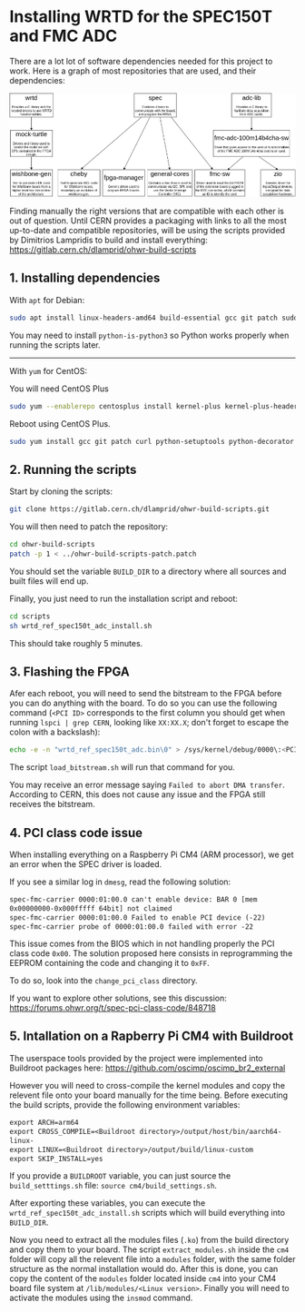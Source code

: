 # Installing WRTD for the SPEC150T and FMC ADC

There are a lot lot of software dependencies needed for this project to work.
Here is a graph of most repositories that are used, and their dependencies:

<img src="dependencies.png">

Finding manually the right versions that are compatible with each other is out of question.
Until CERN provides a packaging with links to all the most up-to-date and compatible repositories, will be using the scripts provided by Dimitrios Lampridis to build and install everything:
https://gitlab.cern.ch/dlamprid/ohwr-build-scripts

## 1. Installing dependencies 

With `apt` for Debian:
```bash
sudo apt install linux-headers-amd64 build-essential gcc git patch sudo curl lua5.1 python-setuptools python-yaml python-decorator libreadline-dev
```
You may need to install `python-is-python3` so Python works properly when running the scripts later.

---

With `yum` for CentOS:

You will need CentOS Plus
```bash
sudo yum --enablerepo centosplus install kernel-plus kernel-plus-headers kernel-plus-devel
```
Reboot using CentOS Plus.
```bash
sudo yum install gcc git patch curl python-setuptools python-decorator python-yaml readline-devel
```

## 2. Running the scripts

Start by cloning the scripts:
```bash
git clone https://gitlab.cern.ch/dlamprid/ohwr-build-scripts.git
```

You will then need to patch the repository:
```bash
cd ohwr-build-scripts
patch -p 1 < ../ohwr-build-scripts-patch.patch
```

You should set the variable `BUILD_DIR` to a directory where all sources and built files will end up.

Finally, you just need to run the installation script and reboot:
```bash
cd scripts
sh wrtd_ref_spec150t_adc_install.sh
```
This should take roughly 5 minutes.

## 3. Flashing the FPGA

Afer each reboot, you will need to send the bitstream to the FPGA before you can do anything with the board.
To do so you can use the following command (`<PCI ID>` corresponds to the first column you should get when running `lspci | grep CERN`, looking like `XX:XX.X`; don't forget to escape the colon with a backslash):
```bash
echo -e -n "wrtd_ref_spec150t_adc.bin\0" > /sys/kernel/debug/0000\:<PCI ID>/fpga_firmware
```
The script `load_bitstream.sh` will run that command for you.

You may receive an error message saying `Failed to abort DMA transfer`. According to CERN, this does not cause any issue and the FPGA still receives the bitstream.

## 4. PCI class code issue

When installing everything on a Raspberry Pi CM4 (ARM processor), we get an error when the SPEC driver is loaded.

If you see a similar log in `dmesg`, read the following solution:
```
spec-fmc-carrier 0000:01:00.0 can't enable device: BAR 0 [mem 0x00000000-0x000fffff 64bit] not claimed
spec-fmc-carrier 0000:01:00.0 Failed to enable PCI device (-22)
spec-fmc-carrier probe of 0000:01:00.0 failed with error -22
```
This issue comes from the BIOS which in not handling properly the PCI class code `0x00`.
The solution proposed here consists in reprogramming the EEPROM containing the code and changing it to `0xFF`.

To do so, look into the `change_pci_class` directory.

If you want to explore other solutions, see this discussion:
https://forums.ohwr.org/t/spec-pci-class-code/848718

## 5. Intallation on a Rapberry Pi CM4 with Buildroot

The userspace tools provided by the project were implemented into Buildroot packages here:
https://github.com/oscimp/oscimp_br2_external

However you will need to cross-compile the kernel modules and copy the relevent file onto your board manually for the time being.
Before executing the build scripts, provide the following environment variables:
```
export ARCH=arm64
export CROSS_COMPILE=<Buildroot directory>/output/host/bin/aarch64-linux-
export LINUX=<Buildroot directory>/output/build/linux-custom
export SKIP_INSTALL=yes
```
If you provide a `BUILDROOT` variable, you can just source the `build_setttings.sh` file: `source cm4/build_settings.sh`.

After exporting these variables, you can execute the `wrtd_ref_spec150t_adc_install.sh` scripts which will build everything into `BUILD_DIR`.

Now you need to extract all the modules files (`.ko`) from the build directory and copy them to your board.
The script `extract_modules.sh` inside the `cm4` folder will copy all the relevent file into a `modules` folder, with the same folder structure as the normal installation would do.
After this is done, you can copy the content of the `modules` folder located inside `cm4` into your CM4 board file system at `/lib/modules/<Linux version>`.
Finally you will need to activate the modules using the `insmod` command.
